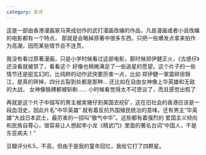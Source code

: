 ```yaml
---
category: 影评
---
```

这是一部由香港漫画家马荣成创作的武打漫画改编的作品，凡是漫画或者小说改编的电影都有一个特点，
那就是会略掉原著中很多东西，只把一些爆发点拿来拍作为高潮，因而某些情节会不连贯。

我没有看过原著漫画，只是小学时候看过这部电影，那时候郑伊健正火，《古惑仔》还没看就被禁了，看看这个
好像也稍微满足了一些追星的愿望。这个片子的一些情节还是挺玄幻的，比纯粹的动作武侠要厉害一点，比如
郑伊健一掌震碎徐锦江，是真的碎掉，四分五裂到处都是那种... 还比如在自由女神像上华英雄和无敌的大战，
女神像胳膊都被斩断…… 小时候看觉得太不可思议了，而且感觉出假了

再就是这个片子中描写的男主被卖猪仔到美国去挖矿，这在旧社会的香港应该是一段血泪史，因此片名“中华英雄”
就有着反抗外国殖民统治的意味。还有男主“华英雄”大战日本武士，最厉害的一招叫“傲气中华”。这些都有着强烈的
爱国主义倾向和民族自尊心，很容易让人想起李小龙《精武门》里面的著名台词“中国人，不是东亚病夫！”

豆瓣评分6.5，不高，但由于是我的童年回忆，我给它打了四颗星。
